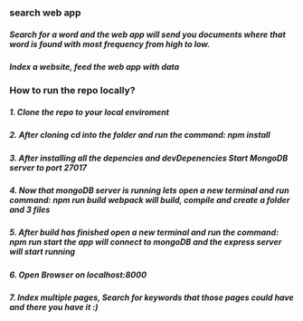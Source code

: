 ### **search web app**
##### Search for a word and the web app will send you documents where that word is found with most frequency from high to low.
##### Index a website, feed the web app with data

### **How to run the repo locally?**
##### 1. Clone the repo to your local enviroment
##### 2. After cloning cd into the folder and run the command: *npm install*
##### 3. After installing all the depencies and devDepenencies *Start MongoDB server to port 27017*
##### 4. Now that mongoDB server is running lets open a new terminal and run command: *npm run build* webpack will build, compile and create a folder and 3 files
##### 5. After build has finished open a new terminal and run the command: *npm run start* the app will connect to mongoDB and the express server will start running
##### 6. Open Browser on *localhost:8000*
##### 7. Index multiple pages, Search for keywords that those pages could have and there you have it :)
